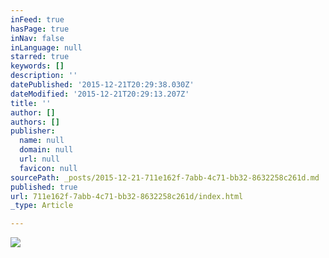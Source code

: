 ```yaml
---
inFeed: true
hasPage: true
inNav: false
inLanguage: null
starred: true
keywords: []
description: ''
datePublished: '2015-12-21T20:29:38.030Z'
dateModified: '2015-12-21T20:29:13.207Z'
title: ''
author: []
authors: []
publisher:
  name: null
  domain: null
  url: null
  favicon: null
sourcePath: _posts/2015-12-21-711e162f-7abb-4c71-bb32-8632258c261d.md
published: true
url: 711e162f-7abb-4c71-bb32-8632258c261d/index.html
_type: Article

---
```

![](https://the-grid-user-content.s3-us-west-2.amazonaws.com/4045fbf4-29ac-479d-a20e-60bf4f9f98f4.jpg)